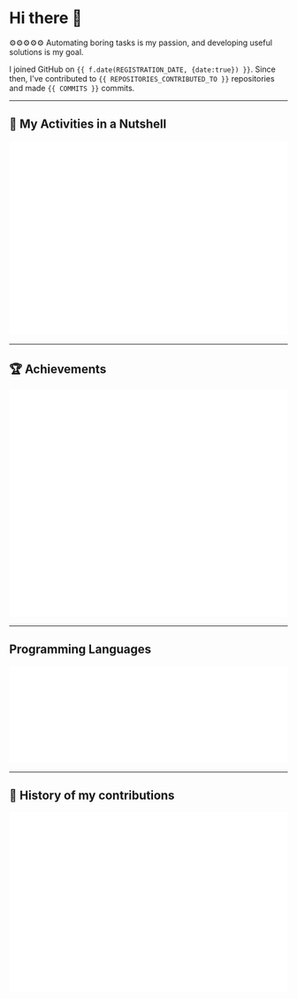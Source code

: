 # Hi there 👋
⚙️⚙️⚙️⚙️⚙️
Automating boring tasks is my passion, and developing useful solutions is my goal.


I joined GitHub on `{{ f.date(REGISTRATION_DATE, {date:true}) }}`.
Since then, I've contributed to `{{ REPOSITORIES_CONTRIBUTED_TO }}` repositories and made `{{ COMMITS }}` commits.

___

## 🥜 My Activities in a Nutshell

![Metrics](/.renders/metrics.basic.svg)

<!-- **[📌 Starred topics](https://github.com/chakib-belgaid?tab=stars)** -->
___

## 🏆 Achievements

![Achievemetns](/.renders/metrics.achievements.svg)

___

## Programming Languages

![Languages](/.renders/metrics.languages.svg)
<!-- 
<%- await embed(`example-languages-pdf`, {languages:true,languages_indepth:true, languages_details:"percentage, bytes-size", config_display:"large"}) %> -->

___

## 📅 History of my contributions

<!-- <%- await embed(example-isocalendar, {isocalendar:true, isocalendar_duration:"full-year", config_display:"large"}) %> -->

![calendar](/.renders/metrics.isocalendar.svg)

